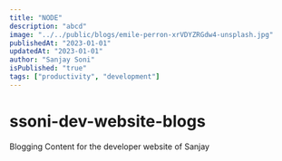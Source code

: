 ```yaml
---
title: "NODE"
description: "abcd"
image: "../../public/blogs/emile-perron-xrVDYZRGdw4-unsplash.jpg"
publishedAt: "2023-01-01"
updatedAt: "2023-01-01"
author: "Sanjay Soni"
isPublished: "true"
tags: ["productivity", "development"]
---
```


# ssoni-dev-website-blogs

Blogging Content for the developer website of Sanjay

